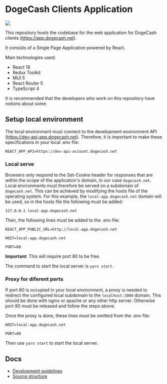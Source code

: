 # DogeCash Clients Application

![](https://media.discordapp.net/attachments/942616146086068285/978685372299096114/api.jpg)

This repository hosts the codebase for the web application for DogeCash clients (https://app.dogecash.net).

It consists of a Single Page Application powered by React.

Main technologies used:

- React 18
- Redux Toolkit
- MUI 5
- React Router 5
- TypeScript 4

It is recommended that the developers who work on this repository have notions about some.

## Setup local environment

The local environment must connect to the development environment API (https://dev-api-app.dogecash.net). Therefore, it is important to make these specifications in your local .env file:

`REACT_APP_API=https://dev-api-account.dogecash.net`

### Local serve

Browsers only respond to the Set-Cookie header for responses that are within the scope of the application's domain, in our case `dogecash.net`. Local environments must therefore be served on a subdomain of `dogecash.net`. This can be achieved by modifying the hosts file of the operating system. For this example, the `local-app.dogecash.net` domain will be used, so in the hosts file the following must be added:

`127.0.0.1 local-app.dogecash.net`

Then, the following lines must be added to the .env file:

`REACT_APP_PUBLIC_URL=http://local-app.dogecash.net`

`HOST=local-app.dogecash.net`

`PORT=80`

**Important**: This will require port 80 to be free.

The command to start the local server is `yarn start`.

### Proxy for diferent ports

If port 80 is occupied in your local environment, a proxy is needed to redirect the configured local subdomain to the `localhost:3000` domain.
This should be done with nginx or apache or any other http server. Otherwise port 80 must be released and follow the steps above.

Once the proxy is done, these lines must be omitted from the .env file:

`HOST=local-app.dogecash.net`

`PORT=80`

Then use `yarn start` to start the local server.

## Docs

- [Development guidelines](docs/dev_guidelines.md)
- [Source structure](docs/source_structure.md)